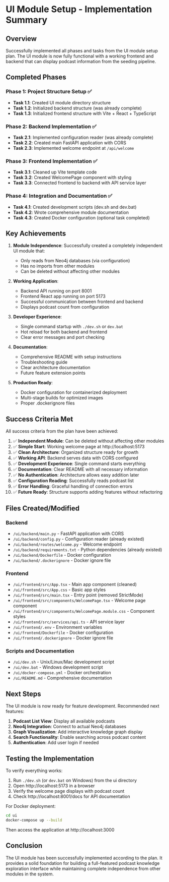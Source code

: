 # UI Module Setup - Implementation Summary

## Overview
Successfully implemented all phases and tasks from the UI module setup plan. The UI module is now fully functional with a working frontend and backend that can display podcast information from the seeding pipeline.

## Completed Phases

### Phase 1: Project Structure Setup ✅
- **Task 1.1**: Created UI module directory structure
- **Task 1.2**: Initialized backend structure (was already complete)
- **Task 1.3**: Initialized frontend structure with Vite + React + TypeScript

### Phase 2: Backend Implementation ✅
- **Task 2.1**: Implemented configuration reader (was already complete)
- **Task 2.2**: Created main FastAPI application with CORS
- **Task 2.3**: Implemented welcome endpoint at `/api/welcome`

### Phase 3: Frontend Implementation ✅
- **Task 3.1**: Cleaned up Vite template code
- **Task 3.2**: Created WelcomePage component with styling
- **Task 3.3**: Connected frontend to backend with API service layer

### Phase 4: Integration and Documentation ✅
- **Task 4.1**: Created development scripts (dev.sh and dev.bat)
- **Task 4.2**: Wrote comprehensive module documentation
- **Task 4.3**: Created Docker configuration (optional task completed)

## Key Achievements

1. **Module Independence**: Successfully created a completely independent UI module that:
   - Only reads from Neo4j databases (via configuration)
   - Has no imports from other modules
   - Can be deleted without affecting other modules

2. **Working Application**: 
   - Backend API running on port 8001
   - Frontend React app running on port 5173
   - Successful communication between frontend and backend
   - Displays podcast count from configuration

3. **Developer Experience**:
   - Single command startup with `./dev.sh` or `dev.bat`
   - Hot reload for both backend and frontend
   - Clear error messages and port checking

4. **Documentation**:
   - Comprehensive README with setup instructions
   - Troubleshooting guide
   - Clear architecture documentation
   - Future feature extension points

5. **Production Ready**:
   - Docker configuration for containerized deployment
   - Multi-stage builds for optimized images
   - Proper .dockerignore files

## Success Criteria Met

All success criteria from the plan have been achieved:

1. ✅ **Independent Module**: Can be deleted without affecting other modules
2. ✅ **Simple Start**: Working welcome page at http://localhost:5173
3. ✅ **Clean Architecture**: Organized structure ready for growth
4. ✅ **Working API**: Backend serves data with CORS configured
5. ✅ **Development Experience**: Single command starts everything
6. ✅ **Documentation**: Clear README with all necessary information
7. ✅ **No Authentication**: Architecture allows easy addition later
8. ✅ **Configuration Reading**: Successfully reads podcast list
9. ✅ **Error Handling**: Graceful handling of connection errors
10. ✅ **Future Ready**: Structure supports adding features without refactoring

## Files Created/Modified

### Backend
- `/ui/backend/main.py` - FastAPI application with CORS
- `/ui/backend/config.py` - Configuration reader (already existed)
- `/ui/backend/routes/welcome.py` - Welcome endpoint
- `/ui/backend/requirements.txt` - Python dependencies (already existed)
- `/ui/backend/Dockerfile` - Docker configuration
- `/ui/backend/.dockerignore` - Docker ignore file

### Frontend
- `/ui/frontend/src/App.tsx` - Main app component (cleaned)
- `/ui/frontend/src/App.css` - Basic app styles
- `/ui/frontend/src/main.tsx` - Entry point (removed StrictMode)
- `/ui/frontend/src/components/WelcomePage.tsx` - Welcome page component
- `/ui/frontend/src/components/WelcomePage.module.css` - Component styles
- `/ui/frontend/src/services/api.ts` - API service layer
- `/ui/frontend/.env` - Environment variables
- `/ui/frontend/Dockerfile` - Docker configuration
- `/ui/frontend/.dockerignore` - Docker ignore file

### Scripts and Documentation
- `/ui/dev.sh` - Unix/Linux/Mac development script
- `/ui/dev.bat` - Windows development script
- `/ui/docker-compose.yml` - Docker orchestration
- `/ui/README.md` - Comprehensive documentation

## Next Steps

The UI module is now ready for feature development. Recommended next features:

1. **Podcast List View**: Display all available podcasts
2. **Neo4j Integration**: Connect to actual Neo4j databases
3. **Graph Visualization**: Add interactive knowledge graph display
4. **Search Functionality**: Enable searching across podcast content
5. **Authentication**: Add user login if needed

## Testing the Implementation

To verify everything works:

1. Run `./dev.sh` (or `dev.bat` on Windows) from the ui directory
2. Open http://localhost:5173 in a browser
3. Verify the welcome page displays with podcast count
4. Check http://localhost:8001/docs for API documentation

For Docker deployment:
```bash
cd ui
docker-compose up --build
```
Then access the application at http://localhost:3000

## Conclusion

The UI module has been successfully implemented according to the plan. It provides a solid foundation for building a full-featured podcast knowledge exploration interface while maintaining complete independence from other modules in the system.